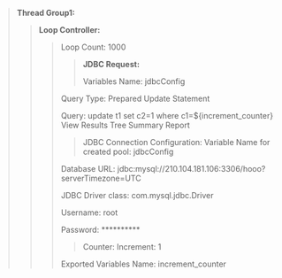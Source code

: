 > **Thread Group1:**
> > **Loop Controller:**
> > > Loop Count: 1000 
> > > > **JDBC Request:**
> > > > 
> > > > Variables Name: jdbcConfig
> > > 
> > > Query Type: Prepared Update Statement
> > > 
> > > Query: update t1 set c2=1 where c1=${increment_counter}
> > View Results Tree
> > Summary Report
> > > >JDBC Connection Configuration:
> > > Variable Name for created pool: jdbcConfig
> > > 
> > > Database URL: jdbc:mysql://210.104.181.106:3306/hooo?serverTimezone=UTC
> > > 
> > > JDBC Driver class: com.mysql.jdbc.Driver
> > > 
> > > Username: root
> > > 
> > > Password: **********
> > > >Counter:
> > > Increment: 1
> > > 
> > > Exported Variables Name: increment_counter
